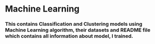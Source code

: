 # Machine Learning
### This contains Classification and Clustering models using Machine Learning algorithm, their datasets and README file which contains all information about model, I trained.

